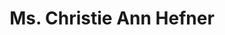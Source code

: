 ---
layout: layouts/profile.liquid
title: Ms. Christie Ann Hefner
id: ms_christie_ann_hefner
prefix: Ms.
first: Christie
middle: Ann
last: Hefner
suffix: 
currentTitle: Corporate Board Director
currentOrg: Chairman, Hatch Beauty Brands; Director, Fyllo; Director, Metro-Edge; Advisory Board Member, The Offut Companies; Director, Healthwell
bio: Innovative Strategist, Brand Marketer, Experienced Director of High Growth Disruptive Businesses<br /><br />Professional Summary&#58;<br /><br />A seasoned professional with more than thirty years’ experience at executive levels in both public and private companies, as well as multiple company directorships. Today, Christie is Chairman of the Board of Hatchbeauty Brands, which partners with leading retailers bring brands to life with superior speed and precision. She’s also director of Fyllo, a leading innovator in data, media and compliance solutions for highly regulated industries, and of Healthwell, a SPAC targeting technology-enabled healthcare businesses. She also works directly with CEOs on strategy innovation, including the digital transformation of a media company and the rapid growth of a technology company that has patented a method of extracting methane from the atmosphere and turning it into a new material with the durability of plastic but that’s ocean biodegradable.<br /><br />From 2009-2013, Christie directed a new entity, Canyon Ranch Enterprises, to leverage the Canyon Ranch brand and content via multi-media and business partnerships in the healthy eating, personal care and employee wellness areas.<br /><br />From 1988-2008, Hefner was Chairman and CEO of Playboy Enterprises, Inc. making her the longest serving female Chairman and CEO of a U.S. public company. During her tenure, she oversaw policy, management and strategy in all areas of the company. When she retired more than 40% of Playboy executives were women - a first for a NYSE Company. For three years she was named to FORTUNE’s list of “The World’s Most Powerful Women.”<br /><br />At Playboy Enterprises, she led the recapitalization of the Company, making it the first NYSE corporation allowed to issue a second class of stock with disparate voting right,, expanding research analyst coverage and broadening institutional ownership. She restructured operations and initiated the Company’s highly successful electronic and international expansion.<br /><br />She extended its magazine franchise overseas and also developed the company’s profitable pay television business — the first time a magazine successfully leveraged its brand into a television network. Continuing the Company's electronic expansion, in 1994 Christie led the Company onto the Internet with the launch of Playboy.com, the first national magazine to launch a web site, and built an international, profitable, multi-revenue stream business including premium content, e-commerce, advertising and gaming, both online and mobile. She greatly expanded the leveraging of the Playboy brand via licensing. In her last year as CEO, Playboy generated close to $1 billion in global retail sales.<br /><br />She was a founding member of The Chicago Network, The Committee of 200, and the Chicago Chapter of Women Corporate Directors, and she was the first woman elected into the Chicago Chapter of the Young Presidents’ Organization.<br /><br />Elected to Phi Beta Kappa in her junior year of college, she graduated from Brandeis University summa cum laude with a Bachelor of Arts degree in English and American literature.<br /><br />For Profit Boards&#58;<br /><br />Present<br /><br />Hatchbeauty Brands 2014 to present<br /><br />A beauty innovation company that specializes in working with major retailers to develop brands <br /><br />products. Private equity controlled. Co-Founder on board. $100 million sales.<br /><br />· Chairman of the Board <br /><br />Fyllo 2020 to present<br /><br />A venture backed leading innovator in data, media and compliance solutions for highly regulated<br /><br />industries. Last valuation over $400 million.<br /><br />· Board Member<br /><br />Healthwell 2021 to present<br /><br />A SPAC targeting technology-enabled healthcare businesses. Raised $250 million in August 2021.<br /><br />· Board Member<br /><br />· Audit Committee Member<br /><br />R.D. Offutt Company 2016 to present<br /><br />An international, family-owned multi-billion dollar agricultural conglomerate. Largest John Deere<br /><br />Dealer in the U.S. <br /><br />· Advisory Board Member <br /><br />Previous<br /><br />MarketWatch 2001 to 2005<br /><br />MarketWatch was a public company (NASDAQ) that offered stock market, business and financial<br /><br />news and commentary via its web site, television and radio. The company was sold to Dow Jones<br /><br />in 2005.<br /><br />· Board member<br /><br />· Lead director in sale process<br /><br />· Audit Committee member<br /><br />Canyon Ranch Health Resorts 2000 to 2005 <br /><br />Created in 1979, Canyon Ranch is a wellness lifestyle company that aims to inspire a commitment<br /><br />to healthy living through its resorts, spas and residential properties.<br /><br />· Advisory Board member<br /><br />Telocity 1999 to 2001<br /><br />Telocity was a publicly traded leading nationwide provider of broadband services to the residential<br /><br />market and was sold to DIRECTV in 2001. <br /><br />· Board member<br /><br />Sealy Corporation 1993 to 1997<br /><br />Sealy Corporation, through its subsidiaries, is the largest bedding manufacturer in North America<br /><br />and produces a diversified line of mattress and foundation products. In 1997, a team of senior<br /><br />executives of the firm joined with Bain Capital to acquire the company.<br /><br />· Board member<br /><br />Not for Profit Boards&#58;<br /><br />Present<br /><br />Rush University Medical Center, Trustee 1993 to present<br /><br />A leading academic medical center regularly ranked among the top hospitals in the nation. <br /><br />· Member, IT Committee, 2004 to 2012<br /><br />· Member, Long-Term Planning Committee, 2000-2002<br /><br />· CORE Center Project Chairman and then Foundation Board Member, 1995 to 2002. Led<br /><br />the effort to raise $30 million to build this innovative clinic and research facility for people<br /><br />with HIV/AIDS and other communicable diseases.<br /><br />Center for American Progress Action 2009 to present<br /><br />An independent, nonpartisan policy institute and advocacy organization that is dedicated to<br /><br />improving the lives of all Americans, through bold, progressive ideas, as well as strong leadership<br /><br />and concerted action.<br /><br />· Director <br /><br />· Member, Audit Committee <br /><br />Hugh M. Hefner Foundation<br /><br />A nonprofit that supports organizations that advocate for and defend civil rights and civil<br /><br />liberties and the sponsor of the HMH First Amendment Awards.<br /><br />· Chairman 2017 to present <br /><br />· Board Member 1988 to present<br /><br />Previous<br /><br />Black Ensemble Theatre 2007 to 2011<br /><br />· Co-Chair, Capital Campaign<br /><br />· Raised the money to build a new theatre, its first permanent home<br /><br />Brandeis University, Trustee 1991 to 2000<br /><br />mso-bidi-font-family&#58;Arial;mso-bidi-theme-font&#58;minor-bidi"&gt;Chair, Budget &amp; Finance Committee from 1993 to 1998<br /><br />mso-bidi-font-family&#58;Arial;mso-bidi-theme-font&#58;minor-bidi"&gt;Member, Executive Committee from 1993 to 1998<br /><br />mso-bidi-font-family&#58;Arial;mso-bidi-theme-font&#58;minor-bidi"&gt;Member, Academic Affairs Committee from 1991 to 1993<br /><br />American Civil Liberties Union 1979 to 1994 <br /><br />· Director, Illinois Affiliate <br /><br />Magazine Publishers of America 1991 to 2008<br /><br />· Executive Committee member
linkedin: 
tiktok: 
twitter: 
aboutme: 
insta: 
orgURL: 
snapchat: 
personalURL: 
smallHeadshotURL: assets/images/headshots/
originalHeadshotURL: assets/images/headshots/
tags-experience: 
tags-current-industries: 
tags-current-position: 
tags-past-industries: 
tags-past-position: 
tags-current-board-service: 
    - SPAC
    - VC
    - Private Equity
tags-past-board-service: 
    - VC
boards-current-corporate-private: 
boards-current-corporate-public: 
boards-current-nonprofit: 
boards-current-privateequity: 
 - Hatch Beauty Brands, Chairman
boards-current-spac: 
 - Healthwell, Director; Member Audit Committee
boards-current-vc: 
 - Fyllo, Director
boards-past-corporate-private: 
boards-past-corporate-public: 
boards-past-nonprofit: 
boards-past-privateequity: 
boards-past-spac: 
boards-past-vc: 
 - Luminary, Director
 - Public Good, Advisory Board Member
---